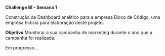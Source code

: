 **Challenge BI - Semana 1**

Construção de Dashboard analítico para a empresa Bloco de Código, uma empresa fictícia para elaboração deste projeto.

**Objetivo**
Monitorar a sua campanha de marketing durante o ano que a campanha foi realizada.

Em progresso...
